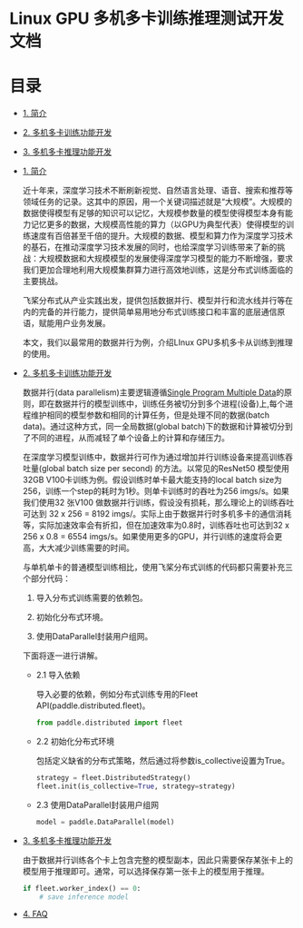 # Linux GPU 多机多卡训练推理测试开发文档

# 目录

- [1. 简介](#1)

- [2. 多机多卡训练功能开发](#2)

- [3. 多机多卡推理功能开发](#3)
  
  

- [1. 简介](#1)
  
  近十年来，深度学习技术不断刷新视觉、自然语言处理、语音、搜索和推荐等领域任务的记录。这其中的原因，用一个关键词描述就是“大规模”。大规模的数据使得模型有足够的知识可以记忆，大规模参数量的模型使得模型本身有能力记忆更多的数据，大规模高性能的算力（以GPU为典型代表）使得模型的训练速度有百倍甚至千倍的提升。大规模的数据、模型和算力作为深度学习技术的基石，在推动深度学习技术发展的同时，也给深度学习训练带来了新的挑战：大规模数据和大规模模型的发展使得深度学习模型的能力不断增强，要求我们更加合理地利用大规模集群算力进行高效地训练，这是分布式训练面临的主要挑战。
  
  飞桨分布式从产业实践出发，提供包括数据并行、模型并行和流水线并行等在内的完备的并行能力，提供简单易用地分布式训练接口和丰富的底层通信原语，赋能用户业务发展。
  
  本文，我们以最常用的数据并行为例，介绍LInux GPU多机多卡从训练到推理的使用。

- [2. 多机多卡训练功能开发](#2---)
  
  数据并行(data parallelism)主要逻辑遵循[Single Program Multiple Data](https://en.wikipedia.org/wiki/SPMD)的原则，即在数据并行的模型训练中，训练任务被切分到多个进程(设备)上,每个进程维护相同的模型参数和相同的计算任务，但是处理不同的数据(batch data)。通过这种方式，同一全局数据(global batch)下的数据和计算被切分到了不同的进程，从而减轻了单个设备上的计算和存储压力。
  
  在深度学习模型训练中，数据并行可作为通过增加并行训练设备来提高训练吞吐量(global batch size per second) 的方法。以常见的ResNet50 模型使用32GB V100卡训练为例。假设训练时单卡最大能支持的local batch size为256，训练一个step的耗时为1秒。则单卡训练时的吞吐为256 imgs/s。如果我们使用32 张V100 做数据并行训练，假设没有损耗，那么理论上的训练吞吐可达到 32 x 256 = 8192 imgs/。实际上由于数据并行时多机多卡的通信消耗等，实际加速效率会有折扣，但在加速效率为0.8时，训练吞吐也可达到32 x 256 x 0.8 = 6554 imgs/s。如果使用更多的GPU，并行训练的速度将会更高，大大减少训练需要的时间。
  
  与单机单卡的普通模型训练相比，使用飞桨分布式训练的代码都只需要补充三个部分代码：
  
  1. 导入分布式训练需要的依赖包。
  
  2. 初始化分布式环境。
  
  3. 使用DataParallel封装用户组网。
  
  下面将逐一进行讲解。
  
  - 2.1 导入依赖
    
    导入必要的依赖，例如分布式训练专用的Fleet API(paddle.distributed.fleet)。
    
    ```python
    from paddle.distributed import fleet
    ```
  
  - 2.2 初始化分布式环境
    
    包括定义缺省的分布式策略，然后通过将参数is_collective设置为True。
    
    ```python
    strategy = fleet.DistributedStrategy()
    fleet.init(is_collective=True, strategy=strategy)
    ```
  
  - 2.3 使用DataParallel封装用户组网
    
    
    
    ```python
    model = paddle.DataParallel(model)
    ```

- [3. 多机多卡推理功能开发](#3---)
  
  由于数据并行训练各个卡上包含完整的模型副本，因此只需要保存某张卡上的模型用于推理即可。通常，可以选择保存第一张卡上的模型用于推理。
  
  ```python
  if fleet.worker_index() == 0:
      # save inference model
  ```
  
  

- [4. FAQ](#4)

